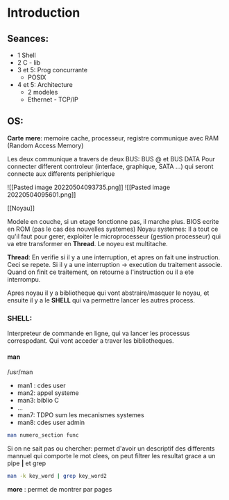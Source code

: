 # Introduction
## Seances:
- 1 Shell
- 2 C - lib
- 3 et 5: Prog concurrante
	- POSIX
- 4 et 5: Architecture
	- 2 modeles
	- Ethernet - TCP/IP

## OS:
**Carte** **mere**:
	memoire cache, processeur, registre
communique avec RAM (Random Access Memory)

Les deux communique a travers de deux BUS:
	BUS @ et BUS DATA
Pour connecter different controleur (interface, graphique, SATA ...) qui seront connecte aux differents periphierique

![[Pasted image 20220504093735.png]]
![[Pasted image 20220504095601.png]]

[[Noyau]]

Modele en couche, si un etage fonctionne pas, il marche plus. 
BIOS ecrite en ROM (pas le cas des nouvelles systemes)
Noyau systemes: Il a tout ce qu'il faut pour gerer, exploiter le microprocesseur (gestion processeur) qui va etre transformer en **Thread**.
Le noyeu est multitache.

**Thread**: En verifie si il y a une interruption, et apres on fait une instruction. Ceci se repete. Si il y a une interruption -> execution du traitement associe. Quand on finit ce traitement, on retourne a l'instruction ou il a ete interrompu.  

Apres noyau il y a bibliotheque qui vont abstraire/masquer le noyau, et ensuite il y a le **SHELL** qui va permettre lancer les autres process.

### **SHELL**: 
Interpreteur de commande en ligne, qui va lancer les processus correspodant. Qui vont acceder a traver les bibliotheques. 

#### man
/usr/man
 - man1 : cdes user
 - man2: appel systeme
 - man3: biblio C
 - ...
 - man7: TDPO sum les mecanismes systemes
 - man8: cdes user admin

```sh
man numero_section func
```
Si on ne sait pas ou chercher: permet d'avoir un descriptif des differents mannuel qui comporte le mot clees, on peut filtrer les resultat grace a un pipe **|**  et grep
```sh
man -k key_word | grep key_word2
```
**more** : permet de montrer par pages
